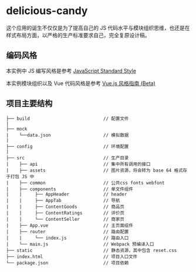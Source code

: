 # delicious-candy

这个应用的诞生不仅仅是为了提高自己的 JS 代码水平与模块组织思维，也还是在样式布局方面，以严格的生产标准要求自己，完全复原设计稿。

## 编码风格

本实例中 JS 编写风格是参考 [JavaScript Standard Style][standard]

本实例模块组织以及 Vue 代码风格是参考 [Vue.js 风格指南 (Beta)][vue-style]

## 项目主要结构

```
├── build                            // 配置文件
|
├── mock
|    └──data.json                    // 模拟数据
|
├── config                           // 环境配置
|
├── src                              // 生产目录
|    ├── api                         // 集中所有调用的接口
|    ├── assets                      // 图片资源，将会转为 base 64 格式存于打包 JS 中
|    ├── common                      // 公共css fonts webfont
|    ├── components                  // 单文件组件
|    |     ├── AppHeader             // header
|    |     ├── AppTab                // 导航
|    |     ├── ContentGoods          // 商品页
|    |     ├── ContentRatings        // 评价页
|    |     └── ContentSeller         // 商家页
|    ├── App.vue                     // 主页面组件
|    ├── router                      // 路由配置
|    |     └── index.js              // 路由入口
|    └── main.js                     // Webpack 预编译入口
├── static                           // 静态资源，其中包含 reset.css
├── index.html                       // 项目入口文件
└── package.json                     // 项目依赖
```


[standard]:https://github.com/standard/standard

[vue-style]:https://cn.vuejs.org/v2/style-guide/